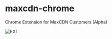 maxcdn-chrome
=============

Chrome Extension for MaxCDN Customers (Alpha)

![EXT](https://www.evernote.com/shard/s2/sh/6ef33270-bdd8-435e-8205-5348337bc163/6ebc61faba79668b2c132f6fe4692417/deep/0/Screen%20Shot%202013-07-14%20at%206.49.06%20PM.png.png)

